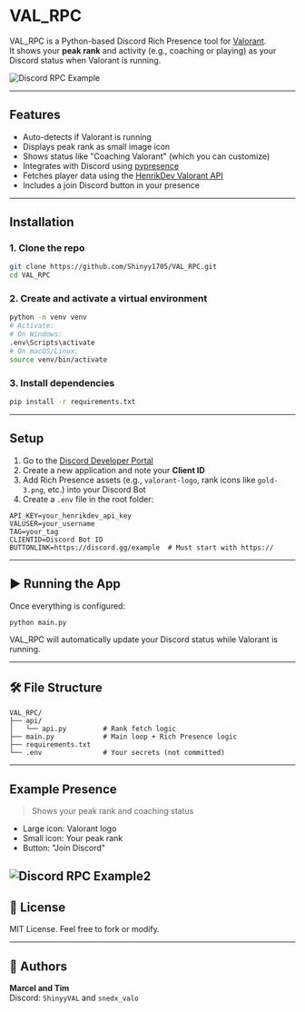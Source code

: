 # VAL_RPC

VAL_RPC is a Python-based Discord Rich Presence tool for [Valorant](https://playvalorant.com).  
It shows your **peak rank** and activity (e.g., coaching or playing) as your Discord status when Valorant is running.

![Discord RPC Example](https://i.imgur.com/3keLZas.png) <!-- Optional placeholder image -->

---

## Features

- Auto-detects if Valorant is running
- Displays peak rank as small image icon
- Shows status like "Coaching Valorant" (which you can customize)
- Integrates with Discord using [pypresence](https://pypi.org/project/pypresence/)
- Fetches player data using the [HenrikDev Valorant API](https://dash.valorant-api.com/)
- Includes a join Discord button in your presence

---

## Installation

### 1. Clone the repo

```bash
git clone https://github.com/Shinyy1705/VAL_RPC.git
cd VAL_RPC
```

### 2. Create and activate a virtual environment

```bash
python -m venv venv
# Activate:
# On Windows:
.env\Scripts\activate
# On macOS/Linux:
source venv/bin/activate
```

### 3. Install dependencies

```bash
pip install -r requirements.txt
```

---

## Setup

1. Go to the [Discord Developer Portal](https://discord.com/developers/applications)
2. Create a new application and note your **Client ID**
3. Add Rich Presence assets (e.g., `valorant-logo`, rank icons like `gold-3.png`, etc.) into your Discord Bot
4. Create a `.env` file in the root folder:

```env
API_KEY=your_henrikdev_api_key
VALUSER=your_username
TAG=your_tag
CLIENTID=Discord Bot ID
BUTTONLINK=https://discord.gg/example  # Must start with https://
```
---

## ▶️ Running the App

Once everything is configured:

```bash
python main.py
```

VAL_RPC will automatically update your Discord status while Valorant is running.

---

## 🛠 File Structure

```
VAL_RPC/
├── api/
│   └── api.py         # Rank fetch logic
├── main.py            # Main loop + Rich Presence logic
├── requirements.txt
└── .env               # Your secrets (not committed)
```

---

## Example Presence

> Shows your peak rank and coaching status

- Large icon: Valorant logo
- Small icon: Your peak rank
- Button: "Join Discord"


![Discord RPC Example2](https://i.imgur.com/ggOJaNk.png)
---

## 📜 License

MIT License. Feel free to fork or modify.

---

## 🙋 Authors

**Marcel and Tim**  
Discord: `ShinyyVAL` and `snedx_valo`